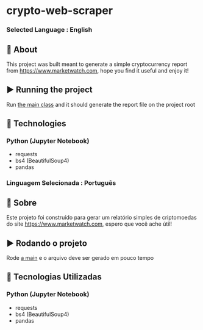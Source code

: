 # crypto-web-scraper

### Selected Language : **English**

## 📖 About
This project was built meant to generate a simple cryptocurrency report from https://www.marketwatch.com, hope you find it useful and enjoy it! 

## ▶ Running the project 
Run [the main class](main.py) and it should generate the report file on the project root

## 🔮 Technologies
### Python (Jupyter Notebook)
* requests
* bs4 (BeautifulSoup4)
* pandas

### Linguagem Selecionada : **Português**

## 📖 Sobre
Este projeto foi construído para gerar um relatório simples de criptomoedas do site https://www.marketwatch.com, espero que você ache útil!

## ▶ Rodando o projeto
Rode [a main](main.py) e o arquivo deve ser gerado em pouco tempo

## 🔮 Tecnologias Utilizadas
### Python (Jupyter Notebook)
* requests
* bs4 (BeautifulSoup4)
* pandas